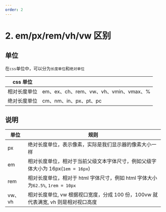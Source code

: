 ```yaml
---
order: 2
---
```


# 2. em/px/rem/vh/vw 区别

## 单位

在`css`单位中，可以分为`长度单位`和`绝对单位`

| css 单位     |                                        |
| ------------ | -------------------------------------- |
| 相对长度单位 | em、ex、ch、rem、vw、vh、vmin、vmax、% |
| 绝对长度单位 | cm、nm、in、px、pt、pc                 |

## 说明

| 单位   | 规则                                                                              |
| ------ | --------------------------------------------------------------------------------- |
| px     | 绝对长度单位，表示像素，实际是我们显示器的像素大小一样                            |
| em     | 相对长度单位，相对于当前父级文本字体尺寸，例如父级字体大小为 16px(`1em = 16px`)   |
| rem    | 相对长度单位，相对于 html 字体尺寸，例如 html 字体大小为`62.5%`, `1rem = 10px`    |
| vw、vh | 相对长度单位, vw 根据视口宽度，分成 100 份，100vw 就代表满宽, vh 则是相对视口高度 |

